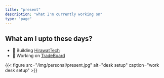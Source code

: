 ```yaml
---
title: "present"
description: "what I'm currently working on"
type: "page"
---
```


## What am I upto these days?

- 🌱 Building [HirawatTech](https://tech.hirawat.in)
- 🔭 Working on [TradeBoard](https://tradeboard.in)

{{< figure src="/img/personal/present.jpg" alt="desk setup" caption="work desk setup" >}}
